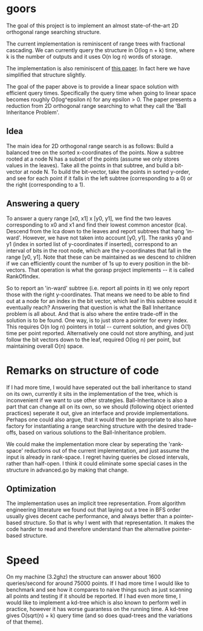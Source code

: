 # goors
The goal of this project is to implement an almost state-of-the-art 2D orthogonal range searching structure.

The current implementation is reminiscent of range trees with fractional cascading.
We can currently query the structure in O(log n + k) time, where k is the number of outputs and it uses O(n log n) words of storage.

The implementation is also reminiscent of [this paper](http://cs.au.dk/~larsen/papers/orth_revisit.pdf). In fact here we have simplified that structure slightly.

The goal of the paper above is to provide a linear space solution with efficient query times.
Specifically the query time when going to linear space becomes roughly O(log^epsilon n) for any epsilon > 0.
The paper presents a reduction from 2D orthogonal range searching to what they call the 'Ball Inheritance Problem'.

## Idea
The main idea for 2D orthogonal range search is as follows:
Build a balanced tree on the sorted x-coordinates of the points.
Now a subtree rooted at a node N has a subset of the points (assume we only stores values in the leaves).
Take all the points in that subtree, and build a bit-vector at node N.
To build the bit-vector, take the points in sorted y-order, and see for each point if it falls in the left subtree (corresponding to a 0) or the right (corresponding to a 1).

## Answering a query
To answer a query range [x0, x1] x [y0, y1], we find the two leaves corresponding to x0 and x1 and find their lowest common ancestor (lca).
Descend from the lca down to the leaves and report subtrees that hang 'in-ward'.
However, we have not taken into account [y0, y1].
The ranks y0 and y1 (index in sorted list of y-coordinates if inserted), correspond to an interval of bits in the root node, which are the y-coordinates that fall in the range [y0, y1].
Note that these can be maintained as we descend to children if we can efficiently count the number of 1s up to every position in the bit-vectors.
That operation is what the gorasp project implements -- it is called RankOfIndex.

So to report an 'in-ward' subtree (i.e. report all points in it) we only report those with the right y-coordinates.
That means we need to be able to find out at a node for an index in the bit vector, which leaf in this subtree would it eventually reach?
Answering that question is what the Ball Inheritance problem is all about.
And that is also where the entire trade-off in the solution is to be found.
One way, is to just store a pointer for every index. This requires O(n log n) pointers in total -- current solution, and gives O(1) time per point reported.
Alternatively one could not store anything, and just follow the bit vectors down to the leaf, required O(log n) per point, but maintaining overall O(n) space.

# Remarks on structure of code
If I had more time, I would have seperated out the ball inheritance to stand on its own, currently it sits in the implementation of the tree, which is inconvenient if we want to use other strategies.
Ball-Inheritance is also a part that can change all on its own, so we should (following object oriented practices) seperate it out, give an interface and provide implementations.
Perhaps one could also argue, that it would then be appropriate to also have factory for instantiating a range searching structure with the desired trade-offs, based on various solutions to the Ball-Inheritance problem.

We could make the implementation more clear by seperating the 'rank-space' reductions out of the current implementation, and just assume the input is already in rank-space.
I regret having queries be closed intervals, rather than half-open. I think it could eliminate some special cases in the structure in advanced.go by making that change.

## Optimization
The implementation uses an implicit tree representation.
From algorithm engineering litterature we found out that laying out a tree in BFS order usually gives decent cache performance, and always better than a pointer-based structure.
So that is why I went with that representation.
It makes the code harder to read and therefore understand than the alternative pointer-based structure.

# Speed
On my machine (3.2ghz) the structure can answer about 1600 queries/second for around 75000 points.
If I had more time I would like to benchmark and see how it compares to naive things such as just scanning all points and testing if it should be reported.
If I had even more time, I would like to implement a kd-tree which is also known to perform well in practice, however it has worse guarantess on the running time.
A kd-tree gives O(sqrt(n) + k) query time (and so does quad-trees and the variations of that theme).
